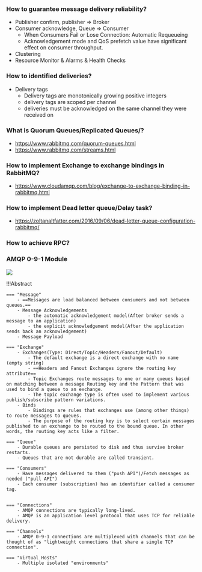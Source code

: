 
### How to guarantee message delivery reliability?
- Publisher confirm, publisher => Broker
- Consumer acknowledge, Queue => Consumer
    - When Consumers Fail or Lose Connection: Automatic Requeueing
    - Acknowledgement mode and QoS prefetch value have significant effect on consumer throughput. 
- Clustering
- Resource Monitor & Alarms & Health Checks

### How to identified deliveries?
- Delivery tags
    - Delivery tags are monotonically growing positive integers
    - delivery tags are scoped per channel
    - deliveries must be acknowledged on the same channel they were received on

### What is Quorum Queues/Replicated Queues/?
- https://www.rabbitmq.com/quorum-queues.html
- https://www.rabbitmq.com/streams.html


### How to implement Exchange to exchange bindings in RabbitMQ?
- https://www.cloudamqp.com/blog/exchange-to-exchange-binding-in-rabbitmq.html

### How to implement Dead letter queue/Delay task?
- https://zoltanaltfatter.com/2016/09/06/dead-letter-queue-configuration-rabbitmq/

### How to achieve RPC?


### AMQP 0-9-1 Module

![](https://www.rabbitmq.com/img/tutorials/intro/hello-world-example-routing.png)

!!!Abstract

    === "Message"
        - ==Messages are load balanced between consumers and not between queues.==
        - Message Acknowledgements		
            - the automatic acknowledgement model(After broker sends a message to an application)
            - the explicit acknowledgement model(After the application sends back an acknowledgement)
        - Message Payload
        
    === "Exchange"
        - Exchanges(Type: Direct/Topic/Headers/Fanout/Default)
            - The default exchange is a direct exchange with no name (empty string) 
            - ==Headers and Fanout Exchanges ignore the routing key attribute==
            - Topic Exchanges route messages to one or many queues based on matching between a message Routing key and the Pattern that was used to bind a queue to an exchange.
		    - The topic exchange type is often used to implement various publish/subscribe pattern variations. 
	    - Binds	
            - Bindings are rules that exchanges use (among other things) to route messages to queues. 
		    - The purpose of the routing key is to select certain messages published to an exchange to be routed to the bound queue. In other words, the routing key acts like a filter.
	
    === "Queue"
		- Durable queues are persisted to disk and thus survive broker restarts. 
		- Queues that are not durable are called transient. 
    
    === "Consumers"
        - Have messages delivered to them ("push API")/Fetch messages as needed ("pull API")
        - Each consumer (subscription) has an identifier called a consumer tag. 
    

	=== "Connections"	
		- AMQP connections are typically long-lived.
		- AMQP is an application level protocol that uses TCP for reliable delivery. 
    
    === "Channels" 
        - AMQP 0-9-1 connections are multiplexed with channels that can be thought of as "lightweight connections that share a single TCP connection".
    
    === "Virtual Hosts" 
        - Multiple isolated "environments" 
    